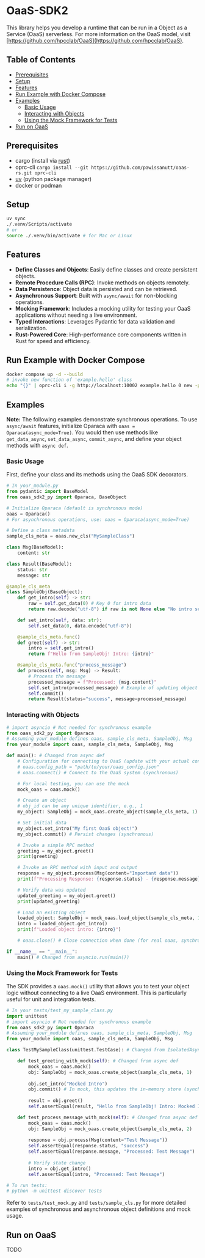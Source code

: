 # OaaS-SDK2

This library helps you develop a runtime that can be run in a  Object as a Service (OaaS) serverless. For more information on the OaaS model, visit [https://github.com/hpcclab/OaaS](https://github.com/hpcclab/OaaS).

## Table of Contents
- [Prerequisites](#prerequisites)
- [Setup](#setup)
- [Features](#features)
- [Run Example with Docker Compose](#run-example-with-docker-compose)
- [Examples](#examples)
  - [Basic Usage](#basic-usage)
  - [Interacting with Objects](#interacting-with-objects)
  - [Using the Mock Framework for Tests](#using-the-mock-framework-for-tests)
- [Run on OaaS](#run-on-oaas)

## Prerequisites
- cargo (install via [rust](https://rustup.rs/))
- oprc-cli `cargo install --git https://github.com/pawissanutt/oaas-rs.git oprc-cli`
- [uv](https://github.com/astral-sh/uv) (python package manager)
- docker or podman

## Setup

```bash
uv sync
./.venv/Scripts/activate
# or
source ./.venv/bin/activate # for Mac or Linux 
```

## Features

- **Define Classes and Objects**: Easily define classes and create persistent objects.
- **Remote Procedure Calls (RPC)**: Invoke methods on objects remotely.
- **Data Persistence**: Object data is persisted and can be retrieved.
- **Asynchronous Support**: Built with `async/await` for non-blocking operations.
- **Mocking Framework**: Includes a mocking utility for testing your OaaS applications without needing a live environment.
- **Typed Interactions**: Leverages Pydantic for data validation and serialization.
- **Rust-Powered Core**: High-performance core components written in Rust for speed and efficiency.

## Run Example with Docker Compose

```bash
docker compose up -d --build
# invoke new function of 'example.hello' class
echo "{}" | oprc-cli i -g http://localhost:10002 example.hello 0 new -p -
```

## Examples

**Note:** The following examples demonstrate synchronous operations. To use `async/await` features, initialize Oparaca with `oaas = Oparaca(async_mode=True)`. You would then use methods like `get_data_async`, `set_data_async`, `commit_async`, and define your object methods with `async def`.

### Basic Usage

First, define your class and its methods using the OaaS SDK decorators.

```python
# In your_module.py
from pydantic import BaseModel
from oaas_sdk2_py import Oparaca, BaseObject

# Initialize Oparaca (default is synchronous mode)
oaas = Oparaca()
# For asynchronous operations, use: oaas = Oparaca(async_mode=True)

# Define a class metadata
sample_cls_meta = oaas.new_cls("MySampleClass")

class Msg(BaseModel):
    content: str

class Result(BaseModel):
    status: str
    message: str

@sample_cls_meta
class SampleObj(BaseObject):
    def get_intro(self) -> str:
        raw = self.get_data(0) # Key 0 for intro data
        return raw.decode("utf-8") if raw is not None else "No intro set."

    def set_intro(self, data: str):
        self.set_data(0, data.encode("utf-8"))

    @sample_cls_meta.func()
    def greet(self) -> str:
        intro = self.get_intro()
        return f"Hello from SampleObj! Intro: {intro}"

    @sample_cls_meta.func("process_message")
    def process(self, msg: Msg) -> Result:
        # Process the message
        processed_message = f"Processed: {msg.content}"
        self.set_intro(processed_message) # Example of updating object state
        self.commit()
        return Result(status="success", message=processed_message)

```

### Interacting with Objects

```python
# import asyncio # Not needed for synchronous example
from oaas_sdk2_py import Oparaca
# Assuming your_module defines oaas, sample_cls_meta, SampleObj, Msg
from your_module import oaas, sample_cls_meta, SampleObj, Msg 

def main(): # Changed from async def
    # Configuration for connecting to OaaS (update with your actual config)
    # oaas.config_path = "path/to/your/oaas_config.json" 
    # oaas.connect() # Connect to the OaaS system (synchronous)

    # For local testing, you can use the mock
    mock_oaas = oaas.mock()

    # Create an object
    # obj_id can be any unique identifier, e.g., 1
    my_object: SampleObj = mock_oaas.create_object(sample_cls_meta, 1)

    # Set initial data
    my_object.set_intro("My first OaaS object!")
    my_object.commit() # Persist changes (synchronous)

    # Invoke a simple RPC method
    greeting = my_object.greet()
    print(greeting)

    # Invoke an RPC method with input and output
    response = my_object.process(Msg(content="Important data"))
    print(f"Processing Response: {response.status} - {response.message}")

    # Verify data was updated
    updated_greeting = my_object.greet()
    print(updated_greeting)

    # Load an existing object
    loaded_object: SampleObj = mock_oaas.load_object(sample_cls_meta, 1)
    intro = loaded_object.get_intro()
    print(f"Loaded object intro: {intro}")

    # oaas.close() # Close connection when done (for real oaas, synchronous)

if __name__ == "__main__":
    main() # Changed from asyncio.run(main())
```

### Using the Mock Framework for Tests

The SDK provides a `oaas.mock()` utility that allows you to test your object logic without connecting to a live OaaS environment. This is particularly useful for unit and integration tests.

```python
# In your tests/test_my_sample_class.py
import unittest
# import asyncio # Not needed for synchronous example
from oaas_sdk2_py import Oparaca
# Assuming your_module defines oaas, sample_cls_meta, SampleObj, Msg
from your_module import oaas, sample_cls_meta, SampleObj, Msg

class TestMySampleClass(unittest.TestCase): # Changed from IsolatedAsyncioTestCase

    def test_greeting_with_mock(self): # Changed from async def
        mock_oaas = oaas.mock()
        obj: SampleObj = mock_oaas.create_object(sample_cls_meta, 1)
        
        obj.set_intro("Mocked Intro")
        obj.commit() # In mock, this updates the in-memory store (synchronous)
        
        result = obj.greet()
        self.assertEqual(result, "Hello from SampleObj! Intro: Mocked Intro")

    def test_process_message_with_mock(self): # Changed from async def
        mock_oaas = oaas.mock()
        obj: SampleObj = mock_oaas.create_object(sample_cls_meta, 2)
        
        response = obj.process(Msg(content="Test Message"))
        self.assertEqual(response.status, "success")
        self.assertEqual(response.message, "Processed: Test Message")
        
        # Verify state change
        intro = obj.get_intro()
        self.assertEqual(intro, "Processed: Test Message")

# To run tests:
# python -m unittest discover tests
```

Refer to `tests/test_mock.py` and `tests/sample_cls.py` for more detailed examples of synchronous and asynchronous object definitions and mock usage.

## Run on OaaS

TODO
